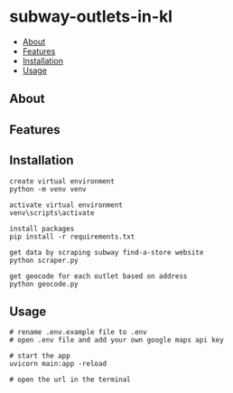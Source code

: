 # subway-outlets-in-kl

- [About](#about)
- [Features](#features)
- [Installation](#installation)
- [Usage](#usage)

## About


## Features


## Installation
```terminal
create virtual environment
python -m venv venv

activate virtual environment
venv\scripts\activate

install packages
pip install -r requirements.txt

get data by scraping subway find-a-store website
python scraper.py

get geocode for each outlet based on address
python geocode.py
```

## Usage
```terminal
# rename .env.example file to .env
# open .env file and add your own google maps api key

# start the app
uvicorn main:app -reload

# open the url in the terminal
```
